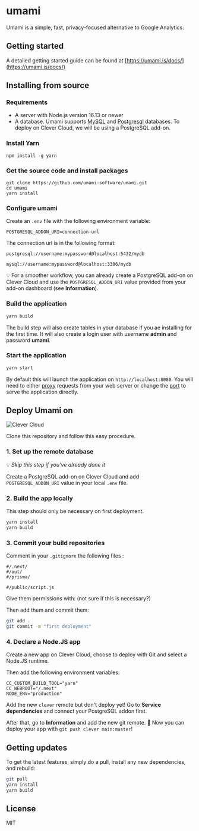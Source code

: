 # umami

Umami is a simple, fast, privacy-focused alternative to Google Analytics.

## Getting started

A detailed getting started guide can be found at [https://umami.is/docs/](https://umami.is/docs/)

## Installing from source

### Requirements

- A server with Node.js version 16.13 or newer
- A database. Umami supports [MySQL](https://www.mysql.com/) and [Postgresql](https://www.postgresql.org/) databases. To deploy on Clever Cloud, we will be using a PostgreSQL add-on.

### Install Yarn

```
npm install -g yarn
```

### Get the source code and install packages

```
git clone https://github.com/umami-software/umami.git
cd umami
yarn install
```

### Configure umami

Create an `.env` file with the following environment variable:

```
POSTGRESQL_ADDON_URI=connection-url
```

The connection url is in the following format:

```
postgresql://username:mypassword@localhost:5432/mydb

mysql://username:mypassword@localhost:3306/mydb
```

💡 For a smoother workflow, you can already create a PostgreSQL add-on on Clever Cloud and use the `POSTGRESQL_ADDON_URI` value provided from your add-on dashboard (see **Information**).

### Build the application

```bash
yarn build
```

The build step will also create tables in your database if you ae installing for the first time. It will also create a login user with username **admin** and password **umami**.

### Start the application

```bash
yarn start
```

By default this will launch the application on `http://localhost:8080`. You will need to either
[proxy](https://docs.nginx.com/nginx/admin-guide/web-server/reverse-proxy/) requests from your web server
or change the [port](https://nextjs.org/docs/api-reference/cli#production) to serve the application directly.

## Deploy Umami on

![Clever Cloud](https://cellar-c2.services.clever-cloud.com/precious-jpegs/clever-cloud-logo.png)

Clone this repository and follow this easy procedure.

### 1. Set up the remote database

💡 _Skip this step if you've already done it_

Create a PostgreSQL add-on on Clever Cloud and add `POSTGRESQL_ADDON_URI` value in your local `.env` file.

### 2. Build the app locally

This step should only be necessary on first deployment.

```bash
yarn install
yarn build
```

### 3. Commit your build repositories

Comment in your `.gitignore` the following files : 

```
#/.next/
#/out/
#/prisma/

#/public/script.js
```

Give them permissions with: (not sure if this is necessary?)

Then add them and commit them:

```bash
git add .
git commit -m "first deployment"
```

### 4. Declare a Node.JS app

Create a new app on Clever Cloud, choose to deploy with Git and select a Node.JS runtime.

Then add the following environment variables:

```
CC_CUSTOM_BUILD_TOOL="yarn"
CC_WEBROOT="/.next"
NODE_ENV="production"
```

Add the new `clever` remote but don't deploy yet! Go to **Service dependencies** and connect your PostgreSQL addon first.

After that, go to **Information** and add the new git remote. 🚀 Now you can deploy your app with `git push clever main:master`!

## Getting updates

To get the latest features, simply do a pull, install any new dependencies, and rebuild:

```bash
git pull
yarn install
yarn build
```

## License

MIT
